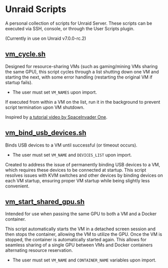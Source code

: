 # Unraid Scripts

A personal collection of scripts for Unraid Server. These scripts can be executed via SSH, console, or through the User Scripts plugin.

(Currently in use on Unraid v7.0.0-rc.2)

## [vm_cycle.sh](vm_cycle.sh)

Designed for resource-sharing VMs (such as gaming/mining VMs sharing the same GPU), this script cycles through a list shutting down one VM and starting the next, with some error handling (restarting the original VM if startup fails).

* The user must set `VM_NAMES` upon import.

If executed from within a VM on the list, run it in the background to prevent script termination upon VM shutdown.

Inspired by [a tutorial video by SpaceInvader One](https://www.youtube.com/watch?v=QoVJ0460cro).

## [vm_bind_usb_devices.sh](vm_bind_usb_devices.sh)

Binds USB devices to a VM until successful (or timeout occurs).

* The user must set `VM_NAME` and `DEVICES_LIST` upon import.

Created to address the issue of permanently binding USB devices to a VM, which requires these devices to be connected at startup. This script resolves issues with KVM switches and other devices by binding devices on each VM startup, ensuring proper VM startup while being slightly less convenient.

## [vm_start_shared_gpu.sh](vm_start_shared_gpu.sh)

Intended for use when passing the same GPU to both a VM and a Docker container.

This script automatically starts the VM in a detached screen session and then stops the container, allowing the VM to utilize the GPU. Once the VM is stopped, the container is automatically started again. This allows for seamless sharing of a single GPU between VMs and Docker containers alternating resource reservation.

* The user must set `VM_NAME` and `CONTAINER_NAME` variables upon import.
